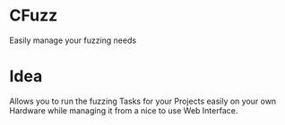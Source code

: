 # CFuzz
Easily manage your fuzzing needs

# Idea
Allows you to run the fuzzing Tasks for your Projects easily on your own Hardware while managing it from a nice to use Web Interface.